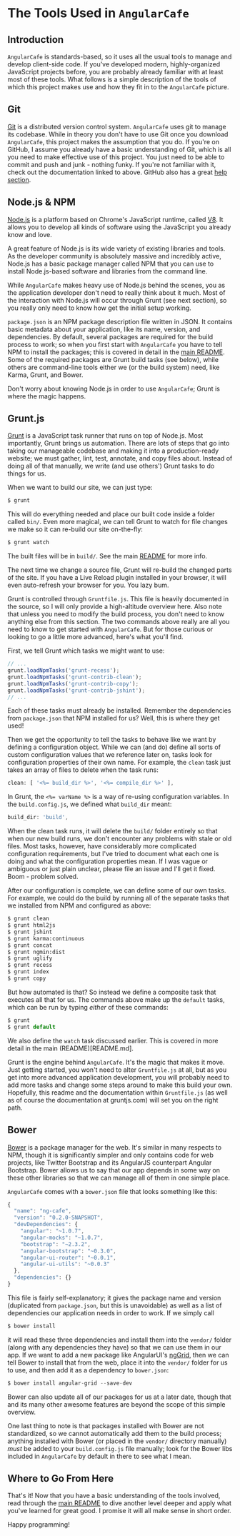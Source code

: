 # The Tools Used in `AngularCafe`

## Introduction

`AngularCafe` is standards-based, so it uses all the usual tools to manage
and develop client-side code. If you've developed modern, highly-organized
JavaScript projects before, you are probably already familiar with at least most
of these tools. What follows is a simple description of the tools of which this
project makes use and how they fit in to the `AngularCafe` picture.

## Git

[Git](http://git-scm.com/) is a distributed version control system.
`AngularCafe` uses git to manage its codebase. While in theory you don't have
to use Git once you download `AngularCafe`, this project makes the assumption
that you do. If you're on GitHub, I assume you already have a basic
understanding of Git, which is all you need to make effective use of this
project. You just need to be able to commit and push and junk - nothing funky.
If you're not familiar with it, check out the documentation linked to above.
GitHub also has a great [help section](https://help.github.com/).

## Node.js & NPM

[Node.js](http://nodejs.org) is a platform based on Chrome's JavaScript runtime,
called [V8](http://code.google.com/p/v8/). It allows you to develop all kinds of
software using the JavaScript you already know and love.

A great feature of Node.js is its wide variety of existing libraries and tools.
As the developer community is absolutely massive and incredibly active, Node.js
has a basic package manager called NPM that you can use to install Node.js-based
software and libraries from the command line.

While `AngularCafe` makes heavy use of Node.js behind the scenes, you as the
application developer don't need to really think about it much. Most of the
interaction with Node.js will occur through Grunt (see next section), so you
really only need to know how get the initial setup working.

`package.json` is an NPM package description file written in JSON. It contains
basic metadata about your application, like its name, version, and dependencies.
By default, several packages are required for the build process to work; so when
you first start with `AngularCafe` you have to tell NPM to install the
packages; this is covered in detail in the [main README](README.md). Some of
the required packages are Grunt build tasks (see below), while others are
command-line tools either we (or the build system) need, like Karma, Grunt, and
Bower.

Don't worry about knowing Node.js in order to use `AngularCafe`; Grunt is
where the magic happens.

## Grunt.js

[Grunt](http://gruntjs.com) is a JavaScript task runner that runs on top of
Node.js. Most importantly, Grunt brings us automation. There are lots of steps
that go into taking our manageable codebase and making it into a
production-ready website; we must gather, lint, test, annotate, and copy files
about. Instead of doing all of that manually, we write (and use others') Grunt
tasks to do things for us.

When we want to build our site, we can just type:

```sh
$ grunt
```

This will do everything needed and place our built code inside a folder called
`bin/`. Even more magical, we can tell Grunt to watch for file changes we make
so it can re-build our site on-the-fly:

```sh
$ grunt watch
```

The built files will be in `build/`. See the main [README](README.md) for more
info.

The next time we change a source file, Grunt will re-build the changed parts of
the site. If you have a Live Reload plugin installed in your browser, it will
even auto-refresh your browser for you. You lazy bum.

Grunt is controlled through `Gruntfile.js`. This file is heavily documented in
the source, so I will only provide a high-altitude overview here. Also note that
unless you need to modify the build process, you don't need to know anything
else from this section. The two commands above really are all you need to know
to get started with `AngularCafe`. But for those curious or looking to go a
little more advanced, here's what you'll find.

First, we tell Grunt which tasks we might want to use:

```js
// ...
grunt.loadNpmTasks('grunt-recess');
grunt.loadNpmTasks('grunt-contrib-clean');
grunt.loadNpmTasks('grunt-contrib-copy');
grunt.loadNpmTasks('grunt-contrib-jshint');
// ...
```

Each of these tasks must already be installed. Remember the dependencies from
`package.json` that NPM installed for us? Well, this is where they get used!

Then we get the opportunity to tell the tasks to behave like we want by
defining a configuration object. While we can (and do) define all sorts of
custom configuration values that we reference later on, tasks look for
configuration properties of their own name. For example, the `clean` task just
takes an array of files to delete when the task runs:

```js
clean: [ '<%= build_dir %>', '<%= compile_dir %>' ],
```

In Grunt, the `<%= varName %>` is a way of re-using configuration variables.
In the `build.config.js`, we defined what `build_dir` meant:

```js
build_dir: 'build',
```

When the clean task runs, it will delete the `build/` folder entirely so that
when our new build runs, we don't encounter any problems with stale or old
files. Most tasks, however, have considerably more complicated configuration
requirements, but I've tried to document what each one is doing and what the
configuration properties mean. If I was vague or ambiguous or just plain
unclear, please file an issue and I'll get it fixed. Boom - problem solved.

After our configuration is complete, we can define some of our own tasks. For
example, we could do the build by running all of the separate tasks that we
installed from NPM and configured as above:

```sh
$ grunt clean
$ grunt html2js
$ grunt jshint
$ grunt karma:continuous
$ grunt concat
$ grunt ngmin:dist
$ grunt uglify
$ grunt recess
$ grunt index
$ grunt copy
```

But how automated is that? So instead we define a composite task that executes
all that for us. The commands above make up the `default` tasks, which can be
run by typing *either* of these commands:

```js
$ grunt
$ grunt default
```

We also define the `watch` task discussed earlier. This is covered in more
detail in the main (README)[README.md].

Grunt is the engine behind `AngularCafe`. It's the magic that makes it move.
Just getting started, you won't need to alter `Gruntfile.js` at all, but
as you get into more advanced application development, you will probably need to
add more tasks and change some steps around to make this build your own.
Hopefully, this readme and the documentation within `Gruntfile.js` (as well as
of course the documentation at gruntjs.com) will set you on the right path.

## Bower

[Bower](bower.io) is a package manager for the web. It's similar in many
respects to NPM, though it is significantly simpler and only contains code for
web projects, like Twitter Bootstrap and its AngularJS counterpart Angular
Bootstrap. Bower allows us to say that our app depends in some way on these
other libraries so that we can manage all of them in one simple place.

`AngularCafe` comes with a `bower.json` file that looks something like this:

```js
{
  "name": "ng-cafe",
  "version": "0.2.0-SNAPSHOT",
  "devDependencies": {
    "angular": "~1.0.7",
    "angular-mocks": "~1.0.7",
    "bootstrap": "~2.3.2",
    "angular-bootstrap": "~0.3.0",
    "angular-ui-router": "~0.0.1",
    "angular-ui-utils": "~0.0.3"
  },
  "dependencies": {}
}
```

This file is fairly self-explanatory; it gives the package name and version
(duplicated from `package.json`, but this is unavoidable) as well as a list of
dependencies our application needs in order to work. If we simply call

```sh
$ bower install
```

it will read these three dependencies and install them into the `vendor/` folder
(along with any dependencies they have) so that we can use them in our app. If
we want to add a new package like AngularUI's
[ngGrid](http://angular-ui.github.io/ng-grid/), then we can tell Bower to
install that from the web, place it into the `vendor/` folder for us to use, and
then add it as a dependency to `bower.json`:

```js
$ bower install angular-grid --save-dev
```

Bower can also update all of our packages for us at a later date, though that
and its many other awesome features are beyond the scope of this simple
overview.

One last thing to note is that packages installed with Bower are not
standardized, so we cannot automatically add them to the build process; anything
installed with Bower (or placed in the `vendor/` directory manually) *must* be
added to your `build.config.js` file manually; look for the Bower libs included
in `AngularCafe` by default in there to see what I mean.

## Where to Go From Here

That's it! Now that you have a basic understanding of the tools involved, read
through the [main README](README.md) to dive another level deeper and apply what
you've learned for great good. I promise it will all make sense in short order.

Happy programming!